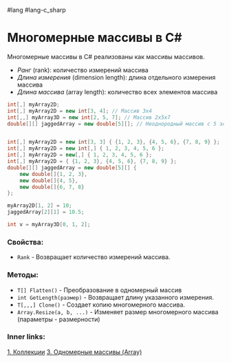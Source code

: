 #lang #lang-c_sharp

# Многомерные массивы в C#

Многомерные массивы в C# реализованы как массивы массивов.
- *Ранг* (rank): количество измерений массива
- *Длина измерения* (dimension length): длина отдельного измерения массива
- *Длина массива* (array length): количество всех элементов массива

```csharp
int[,] myArray2D;
int[,] myArray2D = new int[3, 4]; // Массив 3x4
int[,,] myArray3D = new int[2, 5, 7]; // Массив 2x5x7
double[][] jaggedArray = new double[5][]; // Неоднородный массив с 5 элементами (размер каждого элемента определяется позже)


int[,] myArray2D = new int[3, 3] { {1, 2, 3}, {4, 5, 6}, {7, 8, 9} };
int[,] myArray2D = new int[,] { 1, 2, 3, 4, 5, 6 };
int[,] myArray2D = new[,] { 1, 2, 3, 4, 5, 6 };
int[,] myArray2D = { {1, 2, 3}, {4, 5, 6}, {7, 8, 9} };
double[][] jaggedArray = new double[5][] { 
	new double[]{1, 2, 3}, 
	new double[]{4, 5}, 
	new double[]{6, 7, 8} 
}; 
```

```csharp
myArray2D[1, 2] = 10;
jaggedArray[2][1] = 10.5;

int v = myArray3D[0, 1, 2];
```

### Свойства:
- `Rank` - Возвращает количество измерений массива.

### Методы:
- `T[] Flatten()` - Преобразование в одномерный массив
- `int GetLength(размер)` - Возвращает длину указанного измерения.
- `T[,,,] Clone()` - Создает копию многомерного массива.
- `Array.Resize(a, b, ...)` - Изменяет размер многомерного массива (параметры - размерности)

### Inner links:
[1. Коллекции](1.%20Languages/C-sharp/0.%20Введение/3.%20Коллекции/1.%20Коллекции.md)
[3. Одномерные массивы (Array)](1.%20Languages/C-sharp/0.%20Введение/3.%20Коллекции/3.%20Одномерные%20массивы%20(Array).md)
